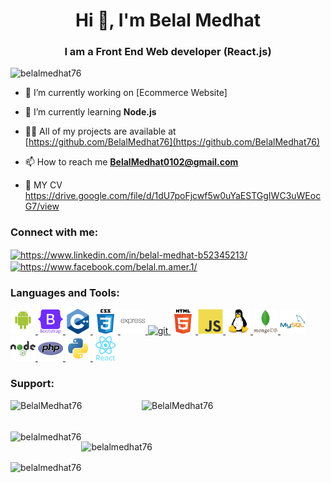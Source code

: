 <h1 align="center">Hi 👋, I'm Belal Medhat</h1>

<h3 align="center">I am a Front End Web developer (React.js)</h3>

<p align="left"> <img src="https://komarev.com/ghpvc/?username=belalmedhat76&label=Profile%20views&color=0e75b6&style=flat" alt="belalmedhat76" /> </p>

- 🔭 I’m currently working on [Ecommerce Website]

- 🌱 I’m currently learning **Node.js**

- 👨‍💻 All of my projects are available at [https://github.com/BelalMedhat76](https://github.com/BelalMedhat76)

- 📫 How to reach me **BelalMedhat0102@gmail.com**

- 📄 MY CV  https://drive.google.com/file/d/1dU7poFjcwf5w0uYaESTGgIWC3uWEocG7/view

<h3 align="left">Connect with me:</h3>
<p align="left">
<a href="https://linkedin.com/in/https://www.linkedin.com/in/belal-medhat-b52345213/" target="blank"><img align="center" src="https://raw.githubusercontent.com/rahuldkjain/github-profile-readme-generator/master/src/images/icons/Social/linked-in-alt.svg" alt="https://www.linkedin.com/in/belal-medhat-b52345213/" height="30" width="40" /></a>
<a href="https://fb.com/https://www.facebook.com/belal.m.amer.1/" target="blank"><img align="center" src="https://raw.githubusercontent.com/rahuldkjain/github-profile-readme-generator/master/src/images/icons/Social/facebook.svg" alt="https://www.facebook.com/belal.m.amer.1/" height="30" width="40" /></a>
</p>

<h3 align="left">Languages and Tools:</h3>
<p align="left"> <a href="https://developer.android.com" target="_blank" rel="noreferrer"> <img src="https://raw.githubusercontent.com/devicons/devicon/master/icons/android/android-original-wordmark.svg" alt="android" width="40" height="40"/> </a> <a href="https://getbootstrap.com" target="_blank" rel="noreferrer"> <img src="https://raw.githubusercontent.com/devicons/devicon/master/icons/bootstrap/bootstrap-plain-wordmark.svg" alt="bootstrap" width="40" height="40"/> </a> <a href="https://www.w3schools.com/cpp/" target="_blank" rel="noreferrer"> <img src="https://raw.githubusercontent.com/devicons/devicon/master/icons/cplusplus/cplusplus-original.svg" alt="cplusplus" width="40" height="40"/> </a> <a href="https://www.w3schools.com/css/" target="_blank" rel="noreferrer"> <img src="https://raw.githubusercontent.com/devicons/devicon/master/icons/css3/css3-original-wordmark.svg" alt="css3" width="40" height="40"/> </a> <a href="https://expressjs.com" target="_blank" rel="noreferrer"> <img src="https://raw.githubusercontent.com/devicons/devicon/master/icons/express/express-original-wordmark.svg" alt="express" width="40" height="40"/> </a> <a href="https://git-scm.com/" target="_blank" rel="noreferrer"> <img src="https://www.vectorlogo.zone/logos/git-scm/git-scm-icon.svg" alt="git" width="40" height="40"/> </a> <a href="https://www.w3.org/html/" target="_blank" rel="noreferrer"> <img src="https://raw.githubusercontent.com/devicons/devicon/master/icons/html5/html5-original-wordmark.svg" alt="html5" width="40" height="40"/> </a> <a href="https://developer.mozilla.org/en-US/docs/Web/JavaScript" target="_blank" rel="noreferrer"> <img src="https://raw.githubusercontent.com/devicons/devicon/master/icons/javascript/javascript-original.svg" alt="javascript" width="40" height="40"/> </a> <a href="https://www.linux.org/" target="_blank" rel="noreferrer"> <img src="https://raw.githubusercontent.com/devicons/devicon/master/icons/linux/linux-original.svg" alt="linux" width="40" height="40"/> </a> <a href="https://www.mongodb.com/" target="_blank" rel="noreferrer"> <img src="https://raw.githubusercontent.com/devicons/devicon/master/icons/mongodb/mongodb-original-wordmark.svg" alt="mongodb" width="40" height="40"/> </a> <a href="https://www.mysql.com/" target="_blank" rel="noreferrer"> <img src="https://raw.githubusercontent.com/devicons/devicon/master/icons/mysql/mysql-original-wordmark.svg" alt="mysql" width="40" height="40"/> </a> <a href="https://nodejs.org" target="_blank" rel="noreferrer"> <img src="https://raw.githubusercontent.com/devicons/devicon/master/icons/nodejs/nodejs-original-wordmark.svg" alt="nodejs" width="40" height="40"/> </a> <a href="https://www.php.net" target="_blank" rel="noreferrer"> <img src="https://raw.githubusercontent.com/devicons/devicon/master/icons/php/php-original.svg" alt="php" width="40" height="40"/> </a> <a href="https://www.python.org" target="_blank" rel="noreferrer"> <img src="https://raw.githubusercontent.com/devicons/devicon/master/icons/python/python-original.svg" alt="python" width="40" height="40"/> </a> <a href="https://reactjs.org/" target="_blank" rel="noreferrer"> <img src="https://raw.githubusercontent.com/devicons/devicon/master/icons/react/react-original-wordmark.svg" alt="react" width="40" height="40"/> </a> </p>

<h3 align="left">Support:</h3>
<p><a href="https://www.buymeacoffee.com/BelalMedhat76"> <img align="left" src="https://cdn.buymeacoffee.com/buttons/v2/default-yellow.png" height="50" width="210" alt="BelalMedhat76" /></a><a href="https://ko-fi.com/BelalMedhat76"> <img align="left" src="https://cdn.ko-fi.com/cdn/kofi3.png?v=3" height="50" width="210" alt="BelalMedhat76" /></a></p><br><br>

<p><img align="left" src="https://github-readme-stats.vercel.app/api/top-langs?username=belalmedhat76&show_icons=true&locale=en&layout=compact" alt="belalmedhat76" /></p>

<p>&nbsp;<img align="center" src="https://github-readme-stats.vercel.app/api?username=belalmedhat76&show_icons=true&locale=en" alt="belalmedhat76" /></p>

<p><img align="center" src="https://github-readme-streak-stats.herokuapp.com/?user=belalmedhat76&" alt="belalmedhat76" /></p>

